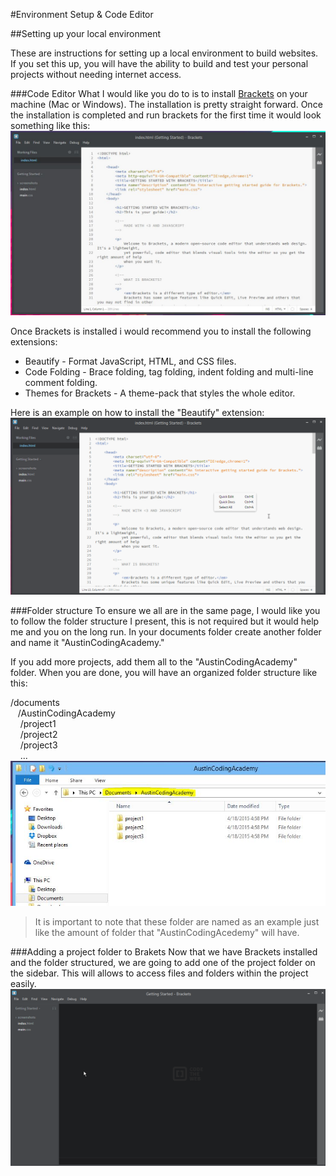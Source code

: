 #Environment Setup & Code Editor

##Setting up your local environment

These are instructions for setting up a local environment to build websites. If you set this up, you will have the ability to build and test your personal projects without needing internet access. 

###Code Editor
What I would like you do to is to install <a href='http://brackets.io/'>Brackets</a> on your machine (Mac or Windows). The installation is pretty straight forward. Once the installation is completed and run brackets for the first time it would look something like this:
    ![Brackets](/images/brackets.JPG)

Once Brackets is installed i would recommend you to install the following extensions:
    <ul>
        <li>Beautify - Format JavaScript, HTML, and CSS files.</li>
        <li>Code Folding - Brace folding, tag folding, indent folding and multi-line comment folding.</li>
        <li>Themes for Brackets - A theme-pack that styles the whole editor.</li>
    </ul>

Here is an example on how to install the "Beautify" extension:
    ![HTML](/images/installing-extension.gif)
    
###Folder structure
To ensure we all are in the same page, I would like you to follow the folder structure I present, this is not required but it would help me and you on the long run. In your documents folder create another folder and name it "AustinCodingAcademy."

If you add more projects, add them all to the "AustinCodingAcademy" folder. When you are done, you will have an organized folder structure like this:

/documents<br>
&nbsp;&nbsp;&nbsp;/AustinCodingAcademy<br>
&nbsp;&nbsp;&nbsp;&nbsp;/project1<br>
&nbsp;&nbsp;&nbsp;&nbsp;/project2<br>
&nbsp;&nbsp;&nbsp;&nbsp;/project3<br>
&nbsp;&nbsp;&nbsp;&nbsp;...<br>
    ![HTML](/images/folder-structure.JPG)

> It is important to note that these folder are named as an example just like the amount of folder that "AustinCodingAcedemy" will have.

###Adding a project folder to Brakets
Now that we have Brackets installed and the folder structured, we are going to add one of the project folder on the sidebar. This will allows to access files and folders within the project easily.
    ![Add folder to Sidebar](/images/add-folder-sidebar.gif)

